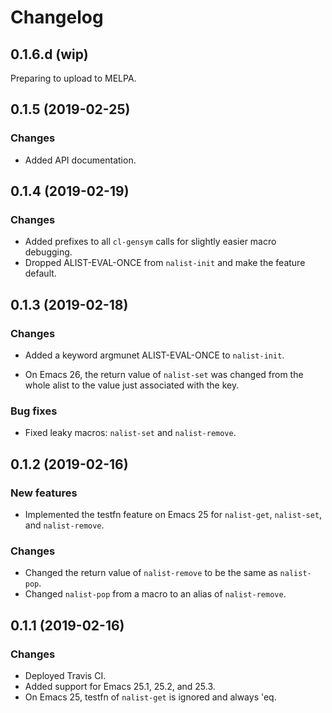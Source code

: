 # Changelog

## 0.1.6.d (wip)

Preparing to upload to MELPA.

## 0.1.5 (2019-02-25)

### Changes

* Added API documentation.


## 0.1.4 (2019-02-19)

### Changes

* Added prefixes to all `cl-gensym` calls for slightly easier macro debugging.
* Dropped ALIST-EVAL-ONCE from `nalist-init` and make the feature default.


## 0.1.3 (2019-02-18)

### Changes

* Added a keyword argmunet ALIST-EVAL-ONCE to `nalist-init`.

* On Emacs 26, the return value of `nalist-set` was changed from the
  whole alist to the value just associated with the key.

### Bug fixes

* Fixed leaky macros: `nalist-set` and `nalist-remove`.


## 0.1.2 (2019-02-16)

### New features

* Implemented the testfn feature on Emacs 25 for `nalist-get`, `nalist-set`, and `nalist-remove`.

### Changes

* Changed the return value of `nalist-remove` to be the same as `nalist-pop`.
* Changed `nalist-pop` from a macro to an alias of `nalist-remove`.


## 0.1.1 (2019-02-16)

### Changes

* Deployed Travis CI.
* Added support for Emacs 25.1, 25.2, and 25.3.
* On Emacs 25, testfn of `nalist-get` is ignored and always 'eq.
